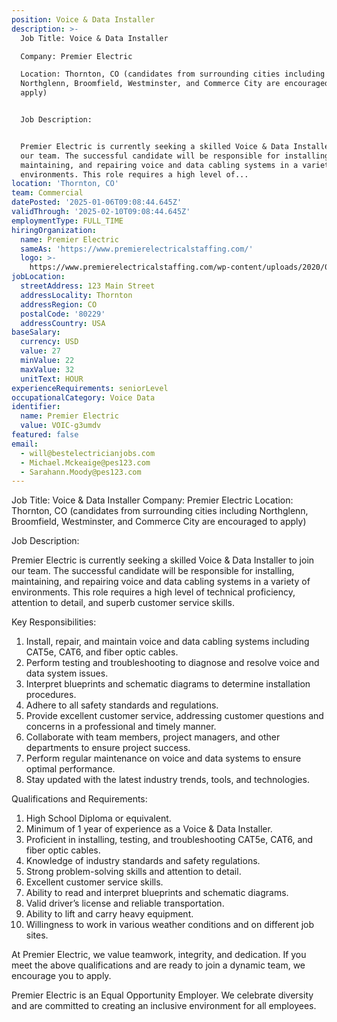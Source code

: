 ```yaml
---
position: Voice & Data Installer
description: >-
  Job Title: Voice & Data Installer

  Company: Premier Electric

  Location: Thornton, CO (candidates from surrounding cities including
  Northglenn, Broomfield, Westminster, and Commerce City are encouraged to
  apply)


  Job Description:


  Premier Electric is currently seeking a skilled Voice & Data Installer to join
  our team. The successful candidate will be responsible for installing,
  maintaining, and repairing voice and data cabling systems in a variety of
  environments. This role requires a high level of...
location: 'Thornton, CO'
team: Commercial
datePosted: '2025-01-06T09:08:44.645Z'
validThrough: '2025-02-10T09:08:44.645Z'
employmentType: FULL_TIME
hiringOrganization:
  name: Premier Electric
  sameAs: 'https://www.premierelectricalstaffing.com/'
  logo: >-
    https://www.premierelectricalstaffing.com/wp-content/uploads/2020/05/Premier-Electrical-Staffing-logo.png
jobLocation:
  streetAddress: 123 Main Street
  addressLocality: Thornton
  addressRegion: CO
  postalCode: '80229'
  addressCountry: USA
baseSalary:
  currency: USD
  value: 27
  minValue: 22
  maxValue: 32
  unitText: HOUR
experienceRequirements: seniorLevel
occupationalCategory: Voice Data
identifier:
  name: Premier Electric
  value: VOIC-g3umdv
featured: false
email:
  - will@bestelectricianjobs.com
  - Michael.Mckeaige@pes123.com
  - Sarahann.Moody@pes123.com
---
```




Job Title: Voice & Data Installer
Company: Premier Electric
Location: Thornton, CO (candidates from surrounding cities including Northglenn, Broomfield, Westminster, and Commerce City are encouraged to apply)

Job Description:

Premier Electric is currently seeking a skilled Voice & Data Installer to join our team. The successful candidate will be responsible for installing, maintaining, and repairing voice and data cabling systems in a variety of environments. This role requires a high level of technical proficiency, attention to detail, and superb customer service skills. 

Key Responsibilities:

1. Install, repair, and maintain voice and data cabling systems including CAT5e, CAT6, and fiber optic cables.
2. Perform testing and troubleshooting to diagnose and resolve voice and data system issues.
3. Interpret blueprints and schematic diagrams to determine installation procedures.
4. Adhere to all safety standards and regulations.
5. Provide excellent customer service, addressing customer questions and concerns in a professional and timely manner.
6. Collaborate with team members, project managers, and other departments to ensure project success.
7. Perform regular maintenance on voice and data systems to ensure optimal performance.
8. Stay updated with the latest industry trends, tools, and technologies.

Qualifications and Requirements:

1. High School Diploma or equivalent.
2. Minimum of 1 year of experience as a Voice & Data Installer.
3. Proficient in installing, testing, and troubleshooting CAT5e, CAT6, and fiber optic cables.
4. Knowledge of industry standards and safety regulations.
5. Strong problem-solving skills and attention to detail.
6. Excellent customer service skills.
7. Ability to read and interpret blueprints and schematic diagrams.
8. Valid driver’s license and reliable transportation.
9. Ability to lift and carry heavy equipment.
10. Willingness to work in various weather conditions and on different job sites.

At Premier Electric, we value teamwork, integrity, and dedication. If you meet the above qualifications and are ready to join a dynamic team, we encourage you to apply.

Premier Electric is an Equal Opportunity Employer. We celebrate diversity and are committed to creating an inclusive environment for all employees.
